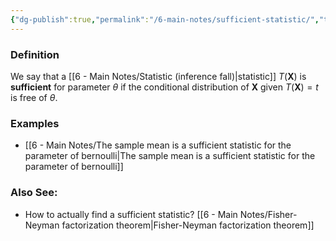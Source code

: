 ```yaml
---
{"dg-publish":true,"permalink":"/6-main-notes/sufficient-statistic/","tags":["inference","info"]}
---
```


### Definition

We say that a [[6 - Main Notes/Statistic (inference fall)\|statistic]] $T(\mathbf{X})$ is **sufficient** for parameter $\theta$ if the conditional distribution of $\mathbf{X}$ given $T(\mathbf{X})=t$ is free of $\theta$.

### Examples
+ [[6 - Main Notes/The sample mean is a sufficient statistic for the parameter of bernoulli\|The sample mean is a sufficient statistic for the parameter of bernoulli]]

### Also See:
+ How to actually find a sufficient statistic? [[6 - Main Notes/Fisher-Neyman factorization theorem\|Fisher-Neyman factorization theorem]]